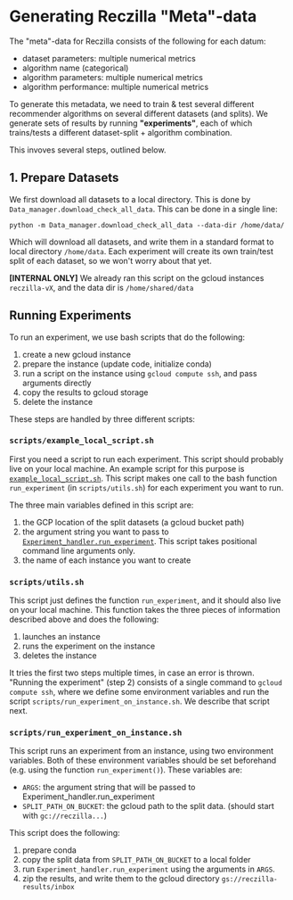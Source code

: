 
# Generating Reczilla "Meta"-data

The "meta"-data for Reczilla consists of the following for each datum:
- dataset parameters: multiple numerical metrics
- algorithm name (categorical)
- algorithm parameters: multiple numerical metrics
- algorithm performance: multiple numerical metrics

To generate this metadata, we need to train & test several different recommender algorithms on several different datasets (and splits). We generate sets of results by running **"experiments"**, each of which trains/tests a different dataset-split + algorithm combination.

This invoves several steps, outlined below.

## 1. Prepare Datasets

We first download all datasets to a local directory. This is done by `Data_manager.download_check_all_data`. This can be done in a single line:

```commandline
python -m Data_manager.download_check_all_data --data-dir /home/data/
```

Which will download all datasets, and write them in a standard format to local directory `/home/data`. Each experiment will create its own train/test split of each dataset, so we won't worry about that yet. 

**[INTERNAL ONLY]** We already ran this script on the gcloud instances `reczilla-vX`, and the data dir is `/home/shared/data`

## Running Experiments

To run an experiment, we use bash scripts that do the following:
1. create a new gcloud instance
2. prepare the instance (update code, initialize conda)
3. run a script on the instance using `gcloud compute ssh`, and pass arguments directly
4. copy the results to gcloud storage
5. delete the instance

These steps are handled by three different scripts:

### `scripts/example_local_script.sh`

First you need a script to run each experiment. This script should probably live on your local machine. An example script for this purpose is [`example_local_script.sh`](https://github.com/naszilla/reczilla/blob/main/scripts/example_local_script.sh). This script makes one call to the bash function `run_experiment` (in `scripts/utils.sh`) for each experiment you want to run. 

The three main variables defined in this script are:
1. the GCP location of the split datasets (a gcloud bucket path)
2. the argument string you want to pass to [`Experiment_handler.run_experiment`](https://github.com/naszilla/reczilla/blob/main/RecSys2019_DeepLearning_Evaluation/Experiment_handler/run_experiment.py). This script takes positional command line arguments only.
3. the name of each instance you want to create

### `scripts/utils.sh`

This script just defines the function `run_experiment`, and it should also live on your local machine. This function takes the three pieces of information described above and does the following:

1. launches an instance
2. runs the experiment on the instance
3. deletes the instance

It tries the first two steps multiple times, in case an error is thrown. "Running the experiment" (step 2) consists of a single command to `gcloud compute ssh`, where we define some environment variables and run the script `scripts/run_experiment_on_instance.sh`. We describe that script next.

### `scripts/run_experiment_on_instance.sh`

This script runs an experiment from an instance, using two environment variables. Both of these environment variables should be set beforehand (e.g. using the function `run_experiment()`). These variables are:
- `ARGS`: the argument string that will be passed to Experiment_handler.run_experiment
- `SPLIT_PATH_ON_BUCKET`: the gcloud path to the split data. (should start with `gc://reczilla...`)

This script does the following:
1. prepare conda
2. copy the split data from `SPLIT_PATH_ON_BUCKET` to a local folder
3. run `Experiment_handler.run_experiment` using the arguments in `ARGS`.
4. zip the results, and write them to the gcloud directory `gs://reczilla-results/inbox`
